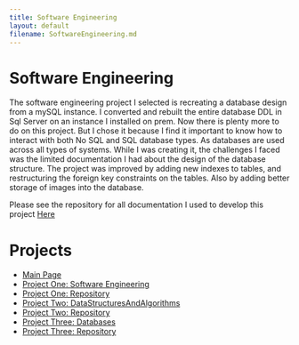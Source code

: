 ```yaml
---
title: Software Engineering
layout: default
filename: SoftwareEngineering.md
--- 
```


# Software Engineering

  The software engineering project I selected is recreating a database design from a mySQL instance. I converted and rebuilt the entire database DDL in Sql Server on an instance I installed on prem. Now there is plenty more to do on this project. But I chose it because I find it important to know how to interact with both No SQL and SQL database types. As databases are used across all types of systems.
	While I was creating it, the challenges I faced was the limited documentation I had about the design of the database structure. The project was improved by adding new indexes to tables, and restructuring the foreign key constraints on the tables. Also by adding better storage of images into the database.

Please see the repository for all documentation I used to develop this project [Here](https://github.com/FranklinAf/FranklinAf.github.io/tree/main/SoftwareEngineering)<br>

# Projects
* [Main Page](https://franklinaf.github.io/)
* [Project One: Software Engineering](https://franklinaf.github.io/SoftwareEngineering.html)<br>
* [Project One: Repository](https://github.com/FranklinAf/FranklinAf.github.io/tree/main/SoftwareEngineering)<br>
* [Project Two: DataStructuresAndAlgorithms](https://franklinaf.github.io/DataStructuresAndAlgorithms.html)<br>
* [Project Two: Repository](https://github.com/FranklinAf/FranklinAf.github.io/tree/main/DataStructuresAndAlgorithms)<br>
* [Project Three: Databases](https://franklinaf.github.io/Databases.html)<br>
* [Project Three: Repository](https://github.com/FranklinAf/FranklinAf.github.io/tree/main/Databases)<br>
